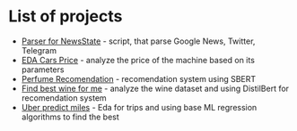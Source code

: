 # List of projects

- [Parser for NewsState](https://github.com/Pelmeshek1706/parser) - script, that parse Google News, Twitter, Telegram
- [EDA Cars Price](https://github.com/Pelmeshek1706/eda_cars) - analyze the price of the machine based on its parameters
- [Perfume Recomendation](https://github.com/Pelmeshek1706/parfume_recomendation) - recomendation system using SBERT
- [Find best wine for me](https://github.com/Pelmeshek1706/best_wine) - analyze the wine dataset and using DistilBert for recomendation system
- [Uber predict miles](https://github.com/Pelmeshek1706/uber_eda_n_ml) - Eda for trips and using base ML regression algorithms to find the best
